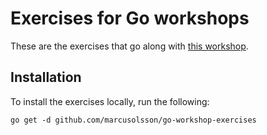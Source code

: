# Exercises for Go workshops

These are the exercises that go along with [this workshop](https://github.com/marcusolsson/go-workshop).

## Installation

To install the exercises locally, run the following:

```
go get -d github.com/marcusolsson/go-workshop-exercises
```